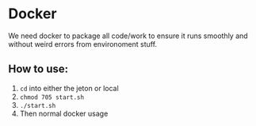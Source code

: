 # Docker

We need docker to package all code/work to ensure it runs smoothly and without weird errors from environoment stuff. 

## How to use:

1. `cd` into either the jeton or local
2. `chmod 705 start.sh`
3. `./start.sh`
4. Then normal docker usage